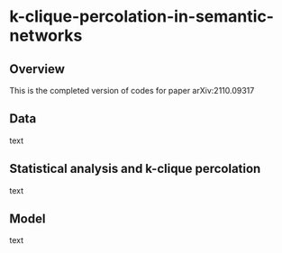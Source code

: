 # k-clique-percolation-in-semantic-networks
## Overview

This is the completed version of codes for paper arXiv:2110.09317

## Data
text
## Statistical analysis and k-clique percolation
text
## Model
text
